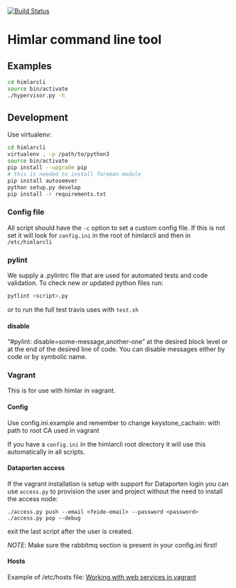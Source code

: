 [![Build Status](https://travis-ci.org/norcams/himlarcli.svg?branch=master)](https://travis-ci.org/norcams/himlarcli)
# Himlar command line tool

## Examples

``` bash
cd himlarcli
source bin/activate
./hypervisor.py -h
```

## Development

Use virtualenv:

``` bash
cd himlarcli
virtualenv . -p /path/to/python3
source bin/activate
pip install --upgrade pip
# this is needed to install foreman module
pip install autosemver
python setup.py develop
pip install -r requirements.txt
```

### Config file

All script should have the `-c` option to set a custom config file. If this is
not set it will look for  `config.ini` in the root of himlarcli and then in
`/etc/himlarcli`

### pylint

We supply a .pylintrc file that are used for automated tests and code validation.
To check new or updated python files run:
``` bash
pytlint <script>.py
```
or to run the full test travis uses with `test.sh`

#### disable

“#pylint: disable=some-message,another-one” at the desired block level or at the
end of the desired line of code. You can disable messages either by code or by
symbolic name.

### Vagrant

This is for use with himlar in vagrant.

#### Config

Use config.ini.example and remember to change keystone_cachain: with
path to root CA used in vagrant

If you have a `config.ini` in the himlarcli root directory it will use this
automatically in all scripts.

#### Dataporten access

If the vagrant installation is setup with support for Dataporten login
you can use `access.py` to provision the user and project without the need
to install the access node:

```
./access.py push --email <feide-email> --password <password>
./access.py pop --debug
```

exit the last script after the user is created.

*NOTE*: Make sure the rabbitmq section is present in your config.ini first!

#### Hosts

Example of /etc/hosts file: [Working with web services in vagrant](https://iaas.readthedocs.io/team/development/vagrant/web.html#working-with-web-services-in-vagrant)
